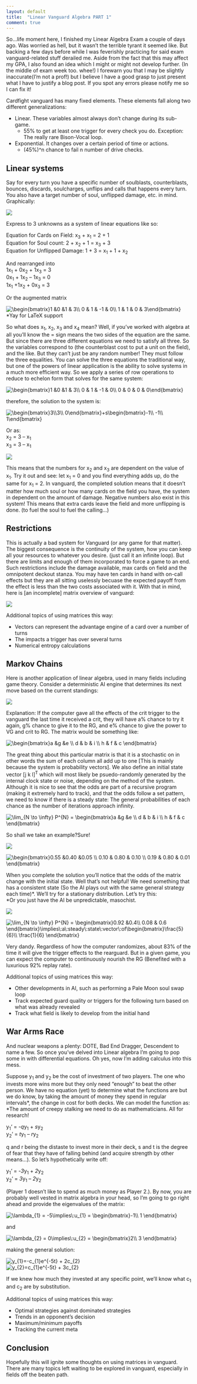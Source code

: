 ```yaml
---
layout: default
title:  "Linear Vanguard Algebra PART 1"
comment: true
---
```


<p>So&#8230;life moment here, I finished my Linear Algebra Exam a couple of days ago. Was worried as hell, but it wasn&#8217;t the terrible tyrant it seemed like. But backing a few days before while I was feverishly practicing for said exam vanguard-related stuff derailed me. Aside from the fact that this may affect my GPA, I also found an idea which I might or might not develop further. (In the middle of exam week too. whee!) I forewarn you that I may be slightly inaccurate(I&#8217;m not a prof!) but I believe I have a good grasp to just present what I have to justify a blog post. If you spot any errors please notify me so I can fix it!</p><!-- more -->
<p>Cardfight vanguard has many fixed elements. These elements fall along two different generalizations:</p>
<ul>
<li> Linear. These variables almost always don&#8217;t change during its sub-game.
<ul>
<li>55% to get at least one trigger for every check you do. Exception: The really rare Bison-Vocal loop.</li>
</ul>
</li>
<li>Exponential. It changes over a certain period of time or actions.
<ul>
<li>(45%)^n chance to fail n number of drive checks.</li>
</ul>
</li>
</ul>
<h2>Linear systems</h2>
<p>Say for every turn you have a specific number of soulblasts, counterblasts, bounces, discards, soulcharges, unflips and calls that happens every turn. You also have a target number of soul, unflipped damage, etc. in mind. Graphically:</p>

![](/cfvg/assets/img/linalg1.png)

<p>Express to 3 unknowns as a system of linear equations like so:</p>
<p>Equation for Cards on Field: x<sub>3</sub> + x<sub>1</sub> = 2 + 1<br />
Equation for Soul count: 2 + x<sub>2</sub> + 1 = x<sub>3</sub> + 3<br />
Equation for Unflipped Damage: 1 + 3 = x<sub>1</sub> + 1 + x<sub>2</sub></p>
<p>And rearranged into<br />
1x<sub>1</sub> + 0x<sub>2</sub> + 1x<sub>3</sub> = 3<br />
0x<sub>1</sub> + 1x<sub>2</sub> &#8211; 1x<sub>3</sub> = 0<br />
1x<sub>1</sub> +1x<sub>2</sub> + 0x<sub>3</sub> = 3</p>
<p>Or the augmented matrix</p>
<p><img src='../../../../../external.html?link=https://s0.wp.com/latex.php?latex=%5Cbegin%7Bbmatrix%7D1+%260+%261+%26+3%5C%5C+0+%26+1+%26+-1+%26+0%5C%5C+1+%26+1+%26+0+%26+3%5Cend%7Bbmatrix%7D&amp;bg=eff1f5&amp;fg=444444&amp;s=0' alt='&#92;begin{bmatrix}1 &amp;0 &amp;1 &amp; 3&#92;&#92; 0 &amp; 1 &amp; -1 &amp; 0&#92;&#92; 1 &amp; 1 &amp; 0 &amp; 3&#92;end{bmatrix}' title='&#92;begin{bmatrix}1 &amp;0 &amp;1 &amp; 3&#92;&#92; 0 &amp; 1 &amp; -1 &amp; 0&#92;&#92; 1 &amp; 1 &amp; 0 &amp; 3&#92;end{bmatrix}' class='latex' /><br />
*Yay for LaTeX support</p>
<p>So what does x<sub>1</sub>, x<sub>2</sub>, x<sub>3</sub> and x<sub>4</sub> mean? Well, if you&#8217;ve worked with algebra at all you&#8217;ll know the = sign means the two sides of the equation are the same. But since there are three different equations we need to satisfy all three. So the variables correspond to (the counterblast cost to put a unit on the field), and the like. But they can&#8217;t just be any random number! They must follow the three equalities. You can solve the three equations the traditional way, but one of the powers of linear application is the ability to solve systems in a much more efficient way. So we apply a series of row operations to reduce to echelon form that solves for the same system:</p>
<p><img src='../../../../../external.html?link=https://s0.wp.com/latex.php?latex=%5Cbegin%7Bbmatrix%7D1+%260+%261+%26+3%5C%5C+0+%26+1+%26+-1+%26+0%5C%5C+0+%26+0+%26+0+%26+0%5Cend%7Bbmatrix%7D&amp;bg=eff1f5&amp;fg=444444&amp;s=0' alt='&#92;begin{bmatrix}1 &amp;0 &amp;1 &amp; 3&#92;&#92; 0 &amp; 1 &amp; -1 &amp; 0&#92;&#92; 0 &amp; 0 &amp; 0 &amp; 0&#92;end{bmatrix}' title='&#92;begin{bmatrix}1 &amp;0 &amp;1 &amp; 3&#92;&#92; 0 &amp; 1 &amp; -1 &amp; 0&#92;&#92; 0 &amp; 0 &amp; 0 &amp; 0&#92;end{bmatrix}' class='latex' /></p>
<p>therefore, the solution to the system is:</p>
<p><img src='../../../../../external.html?link=https://s0.wp.com/latex.php?latex=%5Cbegin%7Bbmatrix%7D3%5C%5C3%5C%5C+0%5Cend%7Bbmatrix%7D%2Bs%5Cbegin%7Bbmatrix%7D-1%5C%5C+-1%5C%5C+1%5Cend%7Bbmatrix%7D&amp;bg=eff1f5&amp;fg=444444&amp;s=0' alt='&#92;begin{bmatrix}3&#92;&#92;3&#92;&#92; 0&#92;end{bmatrix}+s&#92;begin{bmatrix}-1&#92;&#92; -1&#92;&#92; 1&#92;end{bmatrix}' title='&#92;begin{bmatrix}3&#92;&#92;3&#92;&#92; 0&#92;end{bmatrix}+s&#92;begin{bmatrix}-1&#92;&#92; -1&#92;&#92; 1&#92;end{bmatrix}' class='latex' /></p>
<p>Or as:<br />
x<sub>2</sub> = 3 &#8211; x<sub>1</sub><br />
x<sub>3</sub> = 3 &#8211; x<sub>1</sub></p>

![](/cfvg/assets/img/linalg2.png)

<p>This means that the numbers for x<sub>2</sub> and x<sub>3</sub> are dependent on the value of x<sub>1</sub>. Try it out and see: let x<sub>1</sub> = 0 and you find everything adds up, do the same for x<sub>1</sub> = 2. In vanguard, the completed solution means that it doesn&#8217;t matter how much soul or how many cards on the field you have, the system in dependent on the amount of damage. Negative numbers also exist in this system! This means that extra cards leave the field and more unflipping is done. (to fuel the soul to fuel the calling&#8230;)</p>
<h2>Restrictions</h2>
<p>This is actually a bad system for Vanguard (or any game for that matter). The biggest consequence is the continuity of the system, how you can keep all your resources to whatever you desire. (just call it an infinite loop). But there are limits and enough of them incorporated to force a game to an end. Such restrictions include the damage available, max cards on field and the omnipotent deckout stanza. You may have ten cards in hand with on-call effects but they are all sitting uselessly becuase the expected payoff from the effect is less than the two costs associated with it. With that in mind, here is [an incomplete] matrix overview of vanguard:</p>

![](/cfvg/assets/img/linalg3.png)

<p style="text-align:left;">Additional topics of using matrices this way:</p>
<ul>
<li>Vectors can represent the advantage engine of a card over a number of turns</li>
<li>The impacts a trigger has over several turns</li>
<li>Numerical entropy calculations</li>
</ul>
<h2>Markov Chains</h2>
<p>Here is another application of linear algebra, used in many fields including game theory. Consider a deterministic AI engine that determines its next move based on the current standings:</p>

![](/cfvg/assets/img/linalg4.png)

<p>Explanation: If the computer gave all the effects of the crit trigger to the vanguard the last time it received a crit, they will have a% chance to try it again, g% chance to give it to the RG, and e% chance to give the power to VG and crit to RG. The matrix would be something like:</p>
<p><img src='../../../../../external.html?link=https://s0.wp.com/latex.php?latex=%5Cbegin%7Bbmatrix%7Da+%26g+%26e+%5C%5C+d+%26+b+%26+i+%5C%5C+h+%26+f+%26+c+%5Cend%7Bbmatrix%7D&amp;bg=eff1f5&amp;fg=444444&amp;s=0' alt='&#92;begin{bmatrix}a &amp;g &amp;e &#92;&#92; d &amp; b &amp; i &#92;&#92; h &amp; f &amp; c &#92;end{bmatrix}' title='&#92;begin{bmatrix}a &amp;g &amp;e &#92;&#92; d &amp; b &amp; i &#92;&#92; h &amp; f &amp; c &#92;end{bmatrix}' class='latex' /></p>
<p>The great thing about this particular matrix is that it is a stochastic on in other words the sum of each column all add up to one [This is mainly because the system is probability vectors]. We also define an initial state vector [j k l]<sup>T</sup> which will most likely be psuedo-randomly generated by the internal clock state or noise, depending on the method of the system. Although it is nice to see that the odds are part of a recursive program (making it extremely hard to track), and that the odds follow a set pattern, we need to know if there is a steady state: The general probabilities of each chance as the number of iterations approach infinity.</p>
<p><img src='../../../../../external.html?link=https://s0.wp.com/latex.php?latex=%5Clim_%7BN+%5Cto+%5Cinfty%7D+P%5E%7BN%7D+%3D+%5Cbegin%7Bbmatrix%7Da+%26g+%26e+%5C%5C+d+%26+b+%26+i+%5C%5C+h+%26+f+%26+c+%5Cend%7Bbmatrix%7D&amp;bg=eff1f5&amp;fg=444444&amp;s=0' alt='&#92;lim_{N &#92;to &#92;infty} P^{N} = &#92;begin{bmatrix}a &amp;g &amp;e &#92;&#92; d &amp; b &amp; i &#92;&#92; h &amp; f &amp; c &#92;end{bmatrix}' title='&#92;lim_{N &#92;to &#92;infty} P^{N} = &#92;begin{bmatrix}a &amp;g &amp;e &#92;&#92; d &amp; b &amp; i &#92;&#92; h &amp; f &amp; c &#92;end{bmatrix}' class='latex' /></p>
<p>So shall we take an example?Sure!</p>

![](/cfvg/assets/img/linalg5.png)

<p><img src='../../../../../external.html?link=https://s0.wp.com/latex.php?latex=%5Cbegin%7Bbmatrix%7D0.55+%260.40+%260.05+%5C%5C+0.10+%26+0.80+%26+0.10+%5C%5C+0.19+%26+0.80+%26+0.01+%5Cend%7Bbmatrix%7D&amp;bg=eff1f5&amp;fg=444444&amp;s=0' alt='&#92;begin{bmatrix}0.55 &amp;0.40 &amp;0.05 &#92;&#92; 0.10 &amp; 0.80 &amp; 0.10 &#92;&#92; 0.19 &amp; 0.80 &amp; 0.01 &#92;end{bmatrix}' title='&#92;begin{bmatrix}0.55 &amp;0.40 &amp;0.05 &#92;&#92; 0.10 &amp; 0.80 &amp; 0.10 &#92;&#92; 0.19 &amp; 0.80 &amp; 0.01 &#92;end{bmatrix}' class='latex' /></p>
<p>When you complete the solution you&#8217;ll notice that the odds of the matrix change with the initial state. Well that&#8217;s not helpful! We need something that has a consistent state (So the AI plays out with the same general strategy each time)*. We&#8217;ll try for a stationary distribution. Let&#8217;s try this:<br />
*Or you just have the AI be unpredictable, masochist.</p>

![](/cfvg/assets/img/linalg6.png)

<p style="text-align:center;">
<p style="text-align:left;"><img src='../../../../../external.html?link=https://s0.wp.com/latex.php?latex=%5Clim_%7BN+%5Cto+%5Cinfty%7D+P%5E%7BN%7D+%3D+%5Cbegin%7Bbmatrix%7D0.92+%260.4%5C%5C+0.08+%26+0.6+%5Cend%7Bbmatrix%7D%5Cimplies%5C%3Aa%5C%3Asteady%5C%3Astate%5C%3Avector%5C%3Aof%5Cbegin%7Bbmatrix%7D%5Cfrac%7B5%7D%7B6%7D%5C%5C+%5Cfrac%7B1%7D%7B6%7D+%5Cend%7Bbmatrix%7D&amp;bg=eff1f5&amp;fg=444444&amp;s=0' alt='&#92;lim_{N &#92;to &#92;infty} P^{N} = &#92;begin{bmatrix}0.92 &amp;0.4&#92;&#92; 0.08 &amp; 0.6 &#92;end{bmatrix}&#92;implies&#92;:a&#92;:steady&#92;:state&#92;:vector&#92;:of&#92;begin{bmatrix}&#92;frac{5}{6}&#92;&#92; &#92;frac{1}{6} &#92;end{bmatrix}' title='&#92;lim_{N &#92;to &#92;infty} P^{N} = &#92;begin{bmatrix}0.92 &amp;0.4&#92;&#92; 0.08 &amp; 0.6 &#92;end{bmatrix}&#92;implies&#92;:a&#92;:steady&#92;:state&#92;:vector&#92;:of&#92;begin{bmatrix}&#92;frac{5}{6}&#92;&#92; &#92;frac{1}{6} &#92;end{bmatrix}' class='latex' /></p>
<p style="text-align:left;">Very dandy. Regardless of how the computer randomizes, about 83% of the time it will give the trigger effects to the rearguard. But in a given game, you can expect the computer to continuously nourish the RG (Benefited with a luxurious 92% replay rate).</p>
<p>Additional topics of using matrices this way:</p>
<ul>
<li>Other developments in AI, such as performing a Pale Moon soul swap loop</li>
<li>Track expected guard quality or triggers for the following turn based on what was already revealed</li>
<li>Track what field is likely to develop from the initial hand</li>
</ul>
<h2 style="text-align:left;">War Arms Race</h2>
<p style="text-align:left;">And nuclear weapons a plenty: DOTE, Bad End Dragger, Descendent to name a few. So once you&#8217;ve delved into Linear algebra I&#8217;m going to pop some in with differential equations. Oh yes, now I&#8217;m adding calculus into this mess.</p>
<p style="text-align:left;">Suppose y<sub>1</sub> and y<sub>2</sub> be the cost of investment of  two players. The one who invests more wins more but they only need &#8220;enough&#8221; to beat the other person. We have no equation (yet) to determine what the functions are but we do know, by taking the amount of money they spend in regular intervals*,  the change in cost for both decks. We can model the function as:<br />
*The amount of creepy stalking we need to do as mathematicians. All for research!</p>
<p style="text-align:left;">y<sub>1</sub>&#8216; = -<em>q</em>y<sub>1</sub> + <em>s</em>y<sub>2</sub><br />
y<sub>2</sub>&#8216; = <em>t</em>y<sub>1</sub> &#8211; <em>r</em>y<sub>2</sub></p>
<p style="text-align:left;">q and r being the distaste to invest more in their deck, s and t is the degree of fear that they have of falling behind (and acquire strength by other means&#8230;). So let&#8217;s hypothetically write off:</p>
<p style="text-align:left;">y<sub>1</sub>&#8216; = -<em>3</em>y<sub>1</sub> + <em>2</em>y<sub>2</sub><br />
y<sub>2</sub>&#8216; = <em>3</em>y<sub>1</sub> &#8211; <em>2</em>y<sub>2</sub></p>
<p>(Player 1 doesn&#8217;t like to spend as much money as Player 2.). By now, you are probably well vested in matrix algebra in your head, so I&#8217;m going to go right ahead and provide the eigenvalues of the matrix:</p>
<p><img src='../../../../../external.html?link=https://s0.wp.com/latex.php?latex=%5Clambda_%7B1%7D+%3D+-5%5Cimplies%5C%3Au_%7B1%7D+%3D+%5Cbegin%7Bbmatrix%7D-1%5C%5C+1+%5Cend%7Bbmatrix%7D&amp;bg=eff1f5&amp;fg=444444&amp;s=0' alt='&#92;lambda_{1} = -5&#92;implies&#92;:u_{1} = &#92;begin{bmatrix}-1&#92;&#92; 1 &#92;end{bmatrix}' title='&#92;lambda_{1} = -5&#92;implies&#92;:u_{1} = &#92;begin{bmatrix}-1&#92;&#92; 1 &#92;end{bmatrix}' class='latex' /></p>
<p>and</p>
<p><img src='../../../../../external.html?link=https://s0.wp.com/latex.php?latex=%5Clambda_%7B2%7D+%3D+0%5Cimplies%5C%3Au_%7B2%7D+%3D+%5Cbegin%7Bbmatrix%7D2%5C%5C+3+%5Cend%7Bbmatrix%7D&amp;bg=eff1f5&amp;fg=444444&amp;s=0' alt='&#92;lambda_{2} = 0&#92;implies&#92;:u_{2} = &#92;begin{bmatrix}2&#92;&#92; 3 &#92;end{bmatrix}' title='&#92;lambda_{2} = 0&#92;implies&#92;:u_{2} = &#92;begin{bmatrix}2&#92;&#92; 3 &#92;end{bmatrix}' class='latex' /></p>
<p>making the general solution:</p>
<p><img src='../../../../../external.html?link=https://s0.wp.com/latex.php?latex=y_%7B1%7D%3D-c_%7B1%7De%5E%7B-5t%7D+%2B+2c_%7B2%7D&amp;bg=eff1f5&amp;fg=444444&amp;s=0' alt='y_{1}=-c_{1}e^{-5t} + 2c_{2}' title='y_{1}=-c_{1}e^{-5t} + 2c_{2}' class='latex' /><br />
<img src='../../../../../external.html?link=https://s0.wp.com/latex.php?latex=y_%7B2%7D%3Dc_%7B1%7De%5E%7B-5t%7D+%2B+3c_%7B2%7D&amp;bg=eff1f5&amp;fg=444444&amp;s=0' alt='y_{2}=c_{1}e^{-5t} + 3c_{2}' title='y_{2}=c_{1}e^{-5t} + 3c_{2}' class='latex' /></p>
<p>If we knew how much they invested at any specific point, we&#8217;ll know what c<sub>1</sub> and c<sub>2</sub> are by substitution.</p>
<p>Additional topics of using matrices this way:</p>
<ul>
<li>Optimal strategies against dominated strategies</li>
<li>Trends in an opponent&#8217;s decision</li>
<li>Maximum/minimum payoffs</li>
<li>Tracking the current meta</li>
</ul>
<h2>Conclusion</h2>
<p>Hopefully this will ignite some thoughts on using matrices in vanguard. There are many topics left waiting to be explored in vanguard, especially in fields off the beaten path.<i class="fa fa-stop"></i></p>
